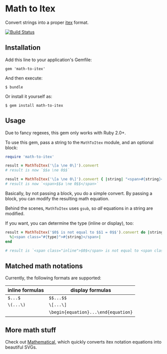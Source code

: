 # Math to Itex

Convert strings into a proper [itex](http://golem.ph.utexas.edu/~distler/blog/itex2MML.html) format.

[![Build Status](https://travis-ci.org/gjtorikian/math-to-itex.svg?branch=master)](https://travis-ci.org/gjtorikian/math-to-itex)

## Installation

Add this line to your application's Gemfile:

    gem 'math-to-itex'

And then execute:

    $ bundle

Or install it yourself as:

    $ gem install math-to-itex

## Usage

Due to fancy regexes, this gem only works with Ruby 2.0+.

To use this gem, pass a string to the `MathToItex` module, and an optional block:

``` ruby
require 'math-to-itex'

result = MathToItex('\[a \ne 0\]').convert
# result is now `$$a \ne 0$$`

result = MathToItex('\[a \ne 0\]').convert { |string| "<span>#{string}</span>" }
# result is now `<span>$$a \ne 0$$</span>`
```

Basically, by not passing a block, you do a simple convert. By passing a block,
you can modify the resulting math equation.

Behind the scenes, `MathToItex` uses `gsub`, so *all* equations in a string are
modified.

If you want, you can determine the type (inline or display), too:

``` ruby
result = MathToItex('$0$ is not equal to $$1 = 0$$').convert do |string, type|
  %|<span class="#{type}">#{string}</span>|
end

# result is `<span class="inline">$0$</span> is not equal to <span class="display">$$1 = 0$$</span>`
```

## Matched math notations

Currently, the following formats are supported:

| inline formulas | display formulas |
| ------------- |-------------|
| `$...$`      | `$$...$$`
| `\(...\)`      | `\[...\]`
| &nbsp;      | `\begin{equation}...\end{equation}`

## More math stuff

Check out [Mathematical](https://github.com/gjtorikian/mathematical), which quickly
converts itex notation equations into beautiful SVGs.
